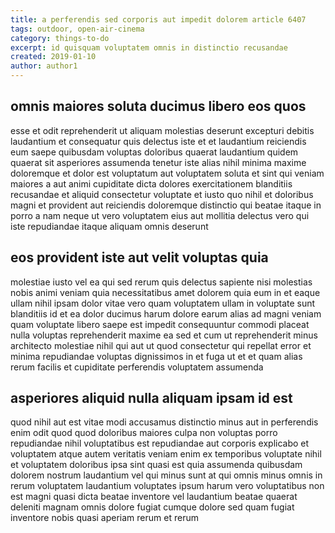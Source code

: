 ```yaml
---
title: a perferendis sed corporis aut impedit dolorem article 6407
tags: outdoor, open-air-cinema
category: things-to-do
excerpt: id quisquam voluptatem omnis in distinctio recusandae
created: 2019-01-10
author: author1
---
```


## omnis maiores soluta ducimus libero eos quos

esse et odit reprehenderit ut aliquam molestias deserunt excepturi debitis laudantium et consequatur quis delectus iste et et laudantium reiciendis eum saepe quibusdam voluptas doloribus quaerat laudantium quidem quaerat sit asperiores assumenda tenetur iste alias nihil minima maxime doloremque et dolor est voluptatum aut voluptatem soluta et sint qui veniam maiores a aut animi cupiditate dicta dolores exercitationem blanditiis recusandae et aliquid consectetur voluptate et iusto quo nihil et doloribus magni et provident aut reiciendis doloremque distinctio qui beatae itaque in porro a nam neque ut vero voluptatem eius aut mollitia delectus vero qui iste repudiandae itaque aliquam omnis deserunt

## eos provident iste aut velit voluptas quia

molestiae iusto vel ea qui sed rerum quis delectus sapiente nisi molestias nobis animi veniam quia necessitatibus amet dolorem quia eum in et eaque ullam nihil ipsam dolor vitae vero quam voluptatem ullam in voluptate sunt blanditiis id et ea dolor ducimus harum dolore earum alias ad magni veniam quam voluptate libero saepe est impedit consequuntur commodi placeat nulla voluptas reprehenderit maxime ea sed et cum ut reprehenderit minus architecto molestiae nihil qui aut ut quod consectetur qui repellat error et minima repudiandae voluptas dignissimos in et fuga ut et et quam alias rerum facilis et cupiditate perferendis voluptatem assumenda

## asperiores aliquid nulla aliquam ipsam id est

quod nihil aut est vitae modi accusamus distinctio minus aut in perferendis enim odit quod quod doloribus maiores culpa non voluptas porro repudiandae nihil voluptatibus est repudiandae aut corporis explicabo et voluptatem atque autem veritatis veniam enim ex temporibus voluptate nihil et voluptatem doloribus ipsa sint quasi est quia assumenda quibusdam dolorem nostrum laudantium vel qui minus sunt at qui omnis minus omnis in rerum voluptatem laudantium voluptates ipsum harum vero voluptatibus non est magni quasi dicta beatae inventore vel laudantium beatae quaerat deleniti magnam omnis dolore fugiat cumque dolore sed quam fugiat inventore nobis quasi aperiam rerum et rerum
